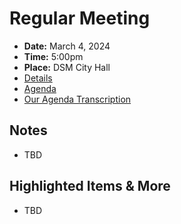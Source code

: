 # Regular Meeting

- **Date:** March 4, 2024
- **Time:** 5:00pm
- **Place:** DSM City Hall
- [Details](https://www.dsm.city/citycouncil_detail_T60_R2784.php)
- [Agenda](https://councildocs.dsm.city/agendas/ag20240304.pdf)
- [Our Agenda Transcription](#/view/agenda~2024~transcription~03-04_RM)

## Notes

- TBD

## Highlighted Items & More

- TBD

